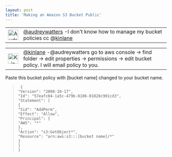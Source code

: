 ```yaml
---
layout: post
title: 'Making an Amazon S3 Bucket Public'
---
```

<table cellspacing="5" cellpadding="5">
<tbody>
<tr>
<td align="center" valign="middle"><img src="http://a0.twimg.com/profile_images/1176550371/5163129933_353fc10a38_m_normal.jpg" alt="Audrey Watters" width="32" height="32" /></td>
<td align="left"><a title="Audrey Watters" href="http://twitter.com/#!/audreywatters">@audreywatters</a> -I don't know how to manage my bucket policies cc @<a rel="nofollow" href="http://twitter.com/kinlane">kinlane</a></td>
</tr>
</tbody>
</table>
<table cellspacing="5" cellpadding="5">
<tbody>
<tr>
<td align="center" valign="middle"><img src="http://a0.twimg.com/profile_images/1100759006/kinlane_normal.jpg" alt="Kin Lane" width="32" height="32" /></td>
<td align="left"><a title="Kin Lane" href="http://twitter.com/#!/kinlane">@kinlane</a> -@audreywatters go to aws console -&gt; find folder -&gt; edit properties -&gt; permissions -&gt; edit bucket policy. I will email policy to you.</td>
</tr>
</tbody>
</table>
Paste this bucket policy with [bucket name] changed to your bucket name.
<blockquote><code> {
"Version": "2008-10-17",
"Id": "57eafc04-1a5c-479b-8106-01828c991cd3",
"Statement": [
{
"Sid": "AddPerm",
"Effect": "Allow",
"Principal": {
"AWS": "*"
},
"Action": "s3:GetObject*",
"Resource": "arn:aws:s3:::[bucket name]/*"
}
]
}
</code></blockquote>